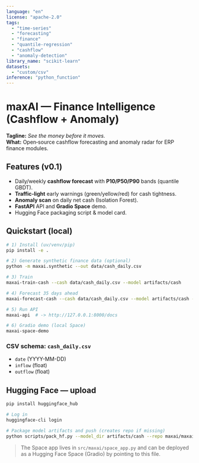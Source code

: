 ```yaml
---
language: "en"
license: "apache-2.0"
tags:
  - "time-series"
  - "forecasting"
  - "finance"
  - "quantile-regression"
  - "cashflow"
  - "anomaly-detection"
library_name: "scikit-learn"
datasets:
  - "custom/csv"
inference: "python_function"
---
```


# maxAI — Finance Intelligence (Cashflow + Anomaly)

**Tagline:** _See the money before it moves._  
**What:** Open‑source cashflow forecasting and anomaly radar for ERP finance modules.

## Features (v0.1)

- Daily/weekly **cashflow forecast** with **P10/P50/P90** bands (quantile GBDT).
- **Traffic‑light** early warnings (green/yellow/red) for cash tightness.
- **Anomaly scan** on daily net cash (Isolation Forest).
- **FastAPI** API and **Gradio Space** demo.
- Hugging Face packaging script & model card.

## Quickstart (local)

```bash
# 1) Install (uv/venv/pip)
pip install -e .

# 2) Generate synthetic finance data (optional)
python -m maxai.synthetic --out data/cash_daily.csv

# 3) Train
maxai-train-cash --cash data/cash_daily.csv --model artifacts/cash

# 4) Forecast 35 days ahead
maxai-forecast-cash --cash data/cash_daily.csv --model artifacts/cash --horizon 35 --start-cash 1000000 --out predictions.csv

# 5) Run API
maxai-api  # -> http://127.0.0.1:8000/docs

# 6) Gradio demo (local Space)
maxai-space-demo
```

### CSV schema: `cash_daily.csv`

- `date` (YYYY-MM-DD)
- `inflow` (float)
- `outflow` (float)

## Hugging Face — upload

```bash
pip install huggingface_hub

# Log in
huggingface-cli login

# Package model artifacts and push (creates repo if missing)
python scripts/pack_hf.py --model_dir artifacts/cash --repo maxai/maxai-finance-cash
```

> The Space app lives in `src/maxai/space_app.py` and can be deployed as a Hugging Face Space (Gradio) by pointing to this file.
